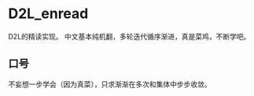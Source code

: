 

<!--
 * @version:
 * @Author:  StevenJokes https://github.com/StevenJokes
 * @Date: 2020-06-10 21:41:43
 * @LastEditors:  StevenJokes https://github.com/StevenJokes
 * @LastEditTime: 2020-07-07 14:40:49
 * @Description:
 * @TODO::
 * @Reference:
-->

# D2L_enread

D2L的精读实现。
中文基本纯机翻，多轮迭代循序渐进，真是菜鸡，不断学吧。

## 口号

不妄想一步学会（因为真菜），只求渐渐在多次和集体中步步收敛。
